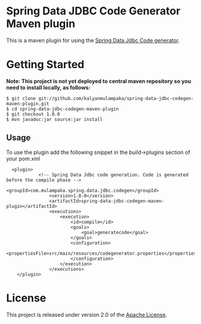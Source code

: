 Spring Data JDBC Code Generator Maven plugin
=============================================

This is a maven plugin for using the [Spring Data Jdbc Code generator](https://github.com/kalyanmulampaka/spring-data-jdbc-codegen).


Getting Started
===============

**Note: This project is not yet deployed to central maven repository so you need to install locally, as follows:**

```
$ git clone git://github.com/kalyanmulampaka/spring-data-jdbc-codegen-maven-plugin.git
$ cd spring-data-jdbc-codegen-maven-plugin
$ git checkout 1.0.0
$ mvn javadoc:jar source:jar install
```

Usage
------
  To use the plugin add the following snippet in the build->plugins section of your pom.xml
  
      <plugin>
      			<!-- Spring Data Jdbc code generation. Code is generated before the compile phase -->
    				<groupId>com.mulampaka.spring.data.jdbc.codegen</groupId>
    				<version>1.0.0</version>
    				<artifactId>spring-data-jdbc-codegen-maven-plugin</artifactId>
    				<executions>
    					<execution>
    						<id>compile</id>						
    						<goals>
    							<goal>generatecode</goal>
    						</goals>
    						<configuration>
    							<propertiesFile>src/main/resources/codegenerator.properties</propertiesFile>
    						</configuration>
    					</execution>
    				</executions>
    	</plugin>




License
=======
This project is released under version 2.0 of the [Apache License](http://www.apache.org/licenses/LICENSE-2.0).

